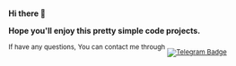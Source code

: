 <!--
<a href="https://career.habr.com/acunathink" target="_blank">
        <img src="https://habrastorage.org/getpro/moikrug/uploads/user/100/088/050/0/avatar/medium_fa612c07c4e4d8366a520a83428ec28e.jpeg"/>
</a>
-->
<br>
<p>
  <b>Hi there 👋</b>
  <!--<h3>My name is Timofey</h3>-->
</p>

<p >
    <b>Hope you'll enjoy this pretty simple code projects.</b>
</p>

<p >
    <sup>If have any questions, You can contact me through</sup> <sub><a href="https://t.me/timofey_the_hiker" target="_blank">
        <img src="https://img.shields.io/badge/-Telegram-0A0A0B?logo=telegram&style=for-the-badge&logoColor=white" alt="Telegram Badge"
    </a></sub>
</p>

<!--
**acunathink/acunathink** is a ✨ _special_ ✨ repository because its `README.md` (this file) appears on your GitHub profile.

Here are some ideas to get you started:

- 🔭 I’m currently working on ...
- 🌱 I’m currently learning ...
- 👯 I’m looking to collaborate on ...
- 🤔 I’m looking for help with ...
- 💬 Ask me about ...
- 📫 How to reach me: ...
- 😄 Pronouns: ...
- ⚡ Fun fact: ...
-->
